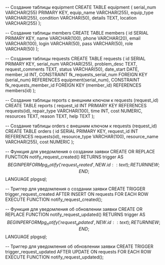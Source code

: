 -- Создание таблицы equipment
CREATE TABLE equipment (
serial_num VARCHAR(255) PRIMARY KEY,
equip_name VARCHAR(255),
equip_type VARCHAR(255),
condition VARCHAR(50),
details TEXT,
location VARCHAR(255)
);

-- Создание таблицы members
CREATE TABLE members (
id SERIAL PRIMARY KEY,
name VARCHAR(100),
phone VARCHAR(20),
email VARCHAR(100),
login VARCHAR(50),
pass VARCHAR(50),
role VARCHAR(50)
);

-- Создание таблицы requests
CREATE TABLE requests (
id SERIAL PRIMARY KEY,
serial_num VARCHAR(255),
problem_desc TEXT,
request_comments TEXT,
status VARCHAR(50),
date_start DATE,
member_id INT,
CONSTRAINT fk_requests_serial_num FOREIGN KEY (serial_num) REFERENCES equipment(serial_num),
CONSTRAINT fk_requests_member_id FOREIGN KEY (member_id) REFERENCES members(id)
);

-- Создание таблицы reports с внешним ключом к requests (request_id)
CREATE TABLE reports (
request_id INT PRIMARY KEY REFERENCES requests(id),
repair_type VARCHAR(100),
time INT,
cost NUMERIC,
resources TEXT,
reason TEXT,
help TEXT
);

-- Создание таблицы orders с внешним ключом к requests (request_id)
CREATE TABLE orders (
id SERIAL PRIMARY KEY,
request_id INT REFERENCES requests(id),
resource_type VARCHAR(100),
resource_name VARCHAR(255),
cost NUMERIC
);



-- Функция для уведомления о создании заявки
CREATE OR REPLACE FUNCTION notify_request_created()
RETURNS trigger AS $$
BEGIN
PERFORM pg_notify('request_created', NEW.id::text);
RETURN NEW;
END;
$$ LANGUAGE plpgsql;

-- Триггер для уведомления о создании заявки
CREATE TRIGGER trigger_request_created
AFTER INSERT ON requests
FOR EACH ROW EXECUTE FUNCTION notify_request_created();

-- Функция для уведомления об обновлении заявки
CREATE OR REPLACE FUNCTION notify_request_updated()
RETURNS trigger AS $$
BEGIN
PERFORM pg_notify('request_updated', NEW.id::text);
RETURN NEW;
END;
$$ LANGUAGE plpgsql;

-- Триггер для уведомления об обновлении заявки
CREATE TRIGGER trigger_request_updated
AFTER UPDATE ON requests
FOR EACH ROW EXECUTE FUNCTION notify_request_updated();